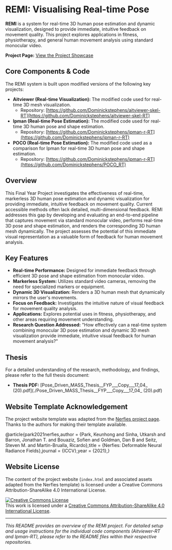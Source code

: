 # REMI: Visualising Real-time Pose

**REMI** is a system for real-time 3D human pose estimation and dynamic visualization, designed to provide immediate, intuitive feedback on movement quality. This project explores applications in fitness, physiotherapy, and general human movement analysis using standard monocular video.

**Project Page:** [View the Project Showcase](https://dominickstephens.github.io/REMI_page/)

## Core Components & Code

The REMI system is built upon modified versions of the following key projects:

* **Aitviewer (Real-time Visualization):** The modified code used for real-time 3D mesh visualization.
    * Repository: [https://github.com/Dominickstephens/aitviewer-skel-RT](https://github.com/Dominickstephens/aitviewer-skel-RT)
* **Ipman (Real-time Pose Estimation):** The modified code used for real-time 3D human pose and shape estimation.
    * Repository: [https://github.com/Dominickstephens/ipman-r-RT](https://github.com/Dominickstephens/ipman-r-RT)
* **POCO (Real-time Pose Estimation):** The modified code used as a comparison for Ipman for real-time 3D human pose and shape estimation.
    * Repository: [https://github.com/Dominickstephens/ipman-r-RT](https://github.com/Dominickstephens/POCO_RT)

## Overview

This Final Year Project investigates the effectiveness of real-time, markerless 3D human pose estimation and dynamic visualization for providing immediate, intuitive feedback on movement quality. Current accessible methods often lack detailed, multi-dimensional feedback. REMI addresses this gap by developing and evaluating an end-to-end pipeline that captures movement via standard monocular video, performs real-time 3D pose and shape estimation, and renders the corresponding 3D human mesh dynamically. The project assesses the potential of this immediate visual representation as a valuable form of feedback for human movement analysis.

## Key Features

* **Real-time Performance:** Designed for immediate feedback through efficient 3D pose and shape estimation from monocular video.
* **Markerless System:** Utilizes standard video cameras, removing the need for specialized markers or equipment.
* **Dynamic 3D Visualization:** Renders a 3D human mesh that dynamically mirrors the user's movements.
* **Focus on Feedback:** Investigates the intuitive nature of visual feedback for movement quality analysis.
* **Applications:** Explores potential uses in fitness, physiotherapy, and other areas requiring movement understanding.
* **Research Question Addressed:** "How effectively can a real-time system combining monocular 3D pose estimation and dynamic 3D mesh visualization provide immediate, intuitive visual feedback for human movement analysis?"

## Thesis

For a detailed understanding of the research, methodology, and findings, please refer to the full thesis document:

* **Thesis PDF:** [Pose_Driven_MASS_Thesis__FYP___Copy___17_04_ (20).pdf](./Pose_Driven_MASS_Thesis__FYP___Copy___17_04_ (20).pdf)

## Website Template Acknowledgement

The project website template was adapted from the [Nerfies project page](https://nerfies.github.io/).
Thanks to the authors for making their template available.

@article{park2021nerfies,author    = {Park, Keunhong and Sinha, Utkarsh and Barron, Jonathan T. and Bouaziz, Sofien and Goldman, Dan B and Seitz, Steven M. and Martin-Brualla, Ricardo},title     = {Nerfies: Deformable Neural Radiance Fields},journal   = {ICCV},year      = {2021},}
## Website License

The content of the project website (`index.html` and associated assets adapted from the Nerfies template) is licensed under a Creative Commons Attribution-ShareAlike 4.0 International License.

<a rel="license" href="http://creativecommons.org/licenses/by-sa/4.0/"><img alt="Creative Commons License" style="border-width:0" src="https://i.creativecommons.org/l/by-sa/4.0/88x31.png" /></a><br />This work is licensed under a <a rel="license" href="http://creativecommons.org/licenses/by-sa/4.0/">Creative Commons Attribution-ShareAlike 4.0 International License</a>.

---

*This README provides an overview of the REMI project. For detailed setup and usage instructions for the individual code components (Aitviewer-RT and Ipman-RT), please refer to the README files within their respective repositories.*
